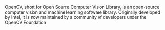 OpenCV, short for Open Source Computer Vision Library, is an open-source computer vision and machine learning software library. Originally developed by Intel, it is now maintained by a community of developers under the OpenCV Foundation
